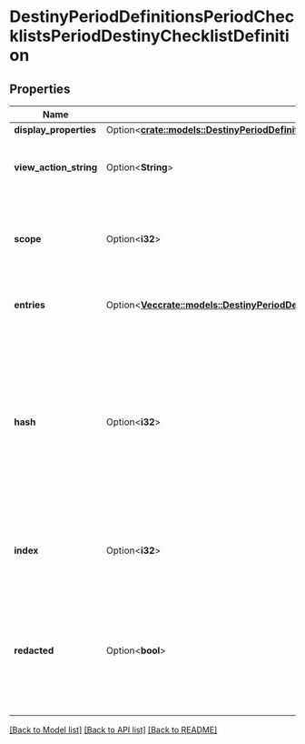 # DestinyPeriodDefinitionsPeriodChecklistsPeriodDestinyChecklistDefinition

## Properties

Name | Type | Description | Notes
------------ | ------------- | ------------- | -------------
**display_properties** | Option<[**crate::models::DestinyPeriodDefinitionsPeriodCommonPeriodDestinyDisplayPropertiesDefinition**](Destiny.Definitions.Common.DestinyDisplayPropertiesDefinition.md)> |  | [optional]
**view_action_string** | Option<**String**> | A localized string prompting you to view the checklist. | [optional]
**scope** | Option<**i32**> | Indicates whether you will find this checklist on the Profile or Character components. | [optional]
**entries** | Option<[**Vec<crate::models::DestinyPeriodDefinitionsPeriodChecklistsPeriodDestinyChecklistEntryDefinition>**](Destiny.Definitions.Checklists.DestinyChecklistEntryDefinition.md)> | The individual checklist items. Gotta catch 'em all. | [optional]
**hash** | Option<**i32**> | The unique identifier for this entity. Guaranteed to be unique for the type of entity, but not globally.  When entities refer to each other in Destiny content, it is this hash that they are referring to. | [optional]
**index** | Option<**i32**> | The index of the entity as it was found in the investment tables. | [optional]
**redacted** | Option<**bool**> | If this is true, then there is an entity with this identifier/type combination, but BNet is not yet allowed to show it. Sorry! | [optional]

[[Back to Model list]](../README.md#documentation-for-models) [[Back to API list]](../README.md#documentation-for-api-endpoints) [[Back to README]](../README.md)


